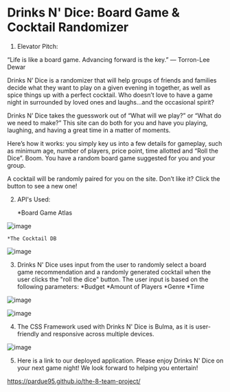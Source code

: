 # Drinks N' Dice: Board Game & Cocktail Randomizer

1. Elevator Pitch:
 

 “Life is like a board game. Advancing forward is the key.” 
― Torron-Lee Dewar

Drinks N’ Dice is a randomizer that will help groups of friends and families decide what they want to play on a given evening in together, as well as spice things up with a perfect cocktail. Who doesn’t love to have a game night in surrounded by loved ones and laughs...and the occasional spirit? 

Drinks N’ Dice takes the guesswork out of “What will we play?” or “What do we need to make?” This site can do both for you and have you playing, laughing, and having a great time in a matter of moments. 

Here’s how it works: you simply key us into a few details for gameplay, such as minimum age, number of players, price point, time allotted and “Roll the Dice”. Boom. You have a random board game suggested for you and your group.

A cocktail will be randomly paired for you on the site. Don’t like it? Click the button to see a new one!

2. API's Used:

    *Board Game Atlas
    
![image](https://user-images.githubusercontent.com/88806010/140671828-3695469f-0a65-467d-a7c2-9b2a850356de.png)

    *The Cocktail DB
    
![image](https://user-images.githubusercontent.com/88806010/140671914-ea465662-fb27-472a-82e6-2d3ea784e127.png)

3. Drinks N' Dice uses input from the user to randomly select a board game recommendation and a randomly generated cocktail when the user clicks the "roll the dice" button. The user input is based on the following parameters:
    *Budget
    *Amount of Players
    *Genre
    *Time 

![image](https://user-images.githubusercontent.com/88806010/140672627-ec0d4040-388e-4892-b02b-7891153c6c26.png)

![image](https://user-images.githubusercontent.com/88806010/140672662-4427d0fe-98bb-42ff-81ac-e22144f23702.png)


4. The CSS Framework used with Drinks N' Dice is Bulma, as it is user-friendly and responsive across multiple devices.

![image](https://user-images.githubusercontent.com/88806010/140672865-ed566c52-8539-4102-a349-9f1324c55128.png)

5. Here is a link to our deployed application. Please enjoy Drinks N' Dice on your next game night! We look forward to helping you entertain!

https://pardue95.github.io/the-8-team-project/
